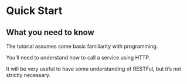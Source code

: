 # Quick Start

## What you need to know

The tutorial assumes some basic familiarity with programming.

You’ll need to understand how to call a service using HTTP.

It will be very useful to have some understanding of RESTFul, but it’s not strictly necessary.
